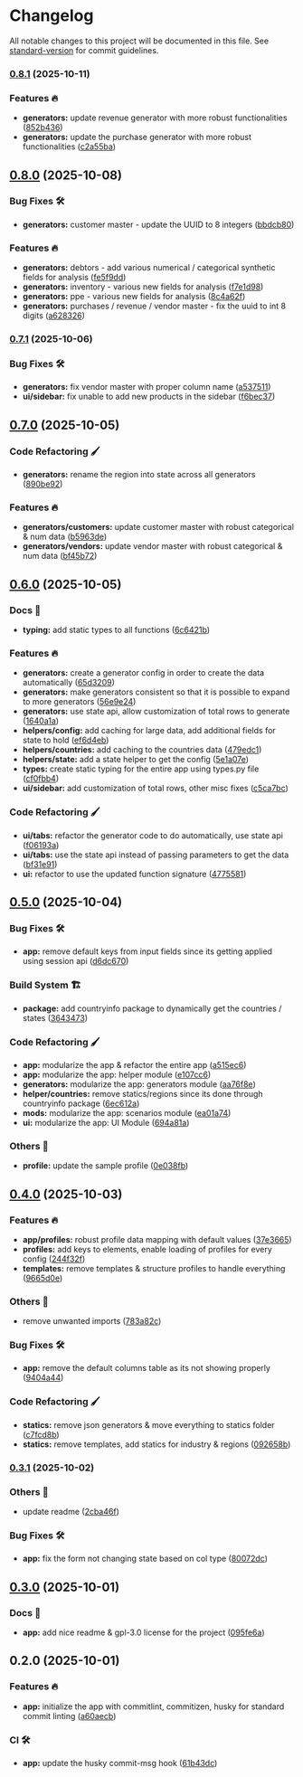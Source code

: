 # Changelog

All notable changes to this project will be documented in this file. See [standard-version](https://github.com/conventional-changelog/standard-version) for commit guidelines.

### [0.8.1](https://github.com/tks18/streamlit-synthetic-data/compare/v0.8.0...v0.8.1) (2025-10-11)


### Features 🔥

* **generators:** update revenue generator with more robust functionalities ([852b436](https://github.com/tks18/streamlit-synthetic-data/commit/852b43647379a8326cabdb4c9e834052fee7eb20))
* **generators:** update the purchase generator with more robust functionalities ([c2a55ba](https://github.com/tks18/streamlit-synthetic-data/commit/c2a55baa66ef8412284891311f14cfbed845a41b))

## [0.8.0](https://github.com/tks18/streamlit-synthetic-data/compare/v0.7.1...v0.8.0) (2025-10-08)


### Bug Fixes 🛠

* **generators:** customer master - update the UUID to 8 integers ([bbdcb80](https://github.com/tks18/streamlit-synthetic-data/commit/bbdcb80707adcae97740c902b34fc3518cc6e381))


### Features 🔥

* **generators:** debtors - add various numerical / categorical synthetic fields for analysis ([fe5f9dd](https://github.com/tks18/streamlit-synthetic-data/commit/fe5f9dd1ef64283d3e205272c9dba8ab1736cf94))
* **generators:** inventory - various new fields for analysis ([f7e1d98](https://github.com/tks18/streamlit-synthetic-data/commit/f7e1d98568a3a4b5c07e89ea04051f119225079c))
* **generators:** ppe - various new fields for analysis ([8c4a62f](https://github.com/tks18/streamlit-synthetic-data/commit/8c4a62f0498556079dc1ee24d87509445d76fe8d))
* **generators:** purchases / revenue / vendor master - fix the uuid to int 8 digits ([a628326](https://github.com/tks18/streamlit-synthetic-data/commit/a628326db00beefccda52470eefeb9a203c1bf32))

### [0.7.1](https://github.com/tks18/streamlit-synthetic-data/compare/v0.7.0...v0.7.1) (2025-10-06)


### Bug Fixes 🛠

* **generators:** fix vendor master with proper column name ([a537511](https://github.com/tks18/streamlit-synthetic-data/commit/a53751183338c99673d821336278b6567c08d764))
* **ui/sidebar:** fix unable to add new products in the sidebar ([f6bec37](https://github.com/tks18/streamlit-synthetic-data/commit/f6bec3781f918bae7cc89f4c10c1376ce40f7286))

## [0.7.0](https://github.com/tks18/streamlit-synthetic-data/compare/v0.6.0...v0.7.0) (2025-10-05)


### Code Refactoring 🖌

* **generators:** rename the region into state across all generators ([890be92](https://github.com/tks18/streamlit-synthetic-data/commit/890be9279609f7cf93b8f17103809bdb537a8a89))


### Features 🔥

* **generators/customers:** update customer master with robust categorical & num data ([b5963de](https://github.com/tks18/streamlit-synthetic-data/commit/b5963dea37dfe65786eb0ce4c3cfb4fde25f669e))
* **generators/vendors:** update vendor master with robust categorical & num data ([bf45b72](https://github.com/tks18/streamlit-synthetic-data/commit/bf45b7218fb61b3ce09f14e23cb5f3a0b7459ab3))

## [0.6.0](https://github.com/tks18/streamlit-synthetic-data/compare/v0.5.0...v0.6.0) (2025-10-05)


### Docs 📃

* **typing:** add static types to all functions ([6c6421b](https://github.com/tks18/streamlit-synthetic-data/commit/6c6421bc58dc3fd94ec6e616caa2f89fe7009018))


### Features 🔥

* **generators:** create a generator config in order to create the data automatically ([65d3209](https://github.com/tks18/streamlit-synthetic-data/commit/65d32095ab6ea76d8ca43162a96191f13d9c5f13))
* **generators:** make generators consistent so that it is possible to expand to more generators ([56e9e24](https://github.com/tks18/streamlit-synthetic-data/commit/56e9e24f0ae2e0e788f5e1d6bfdca7f2bc02c595))
* **generators:** use state api, allow customization of total rows to generate ([1640a1a](https://github.com/tks18/streamlit-synthetic-data/commit/1640a1ab3950bf2344de13675de4d36a75eb97e8))
* **helpers/config:** add caching for large data, add additional fields for state to hold ([ef6d4eb](https://github.com/tks18/streamlit-synthetic-data/commit/ef6d4ebd9e54268ea2eacef86f903c6f56c20247))
* **helpers/countries:** add caching to the countries data ([479edc1](https://github.com/tks18/streamlit-synthetic-data/commit/479edc17f7985b8b94867e9e7485c6a947a0b10e))
* **helpers/state:** add a state helper to get the config ([5e1a07e](https://github.com/tks18/streamlit-synthetic-data/commit/5e1a07e85a62d1f510d405506ab315c3751cc422))
* **types:** create static typing for the entire app using types.py file ([cf0fbb4](https://github.com/tks18/streamlit-synthetic-data/commit/cf0fbb4d7c202623823f0eb4a58344343c8c82c1))
* **ui/sidebar:** add customization of total rows, other misc fixes ([c5ca7bc](https://github.com/tks18/streamlit-synthetic-data/commit/c5ca7bc07d3bc081483a3805da9ab48ae657e2e5))


### Code Refactoring 🖌

* **ui/tabs:** refactor the generator code to do automatically, use state api ([f06193a](https://github.com/tks18/streamlit-synthetic-data/commit/f06193ae06c1f4da871c543604d07ce00b127657))
* **ui/tabs:** use the state api instead of passing parameters to get the data ([bf31e91](https://github.com/tks18/streamlit-synthetic-data/commit/bf31e917e9dbdbba676515d6ad039a13ed4840d7))
* **ui:** refactor to use the updated function signature ([4775581](https://github.com/tks18/streamlit-synthetic-data/commit/477558183072a20c0661e0b862e3741ad67ca80d))

## [0.5.0](https://github.com/tks18/streamlit-synthetic-data/compare/v0.4.0...v0.5.0) (2025-10-04)


### Bug Fixes 🛠

* **app:** remove default keys from input fields since its getting applied using session api ([d6dc670](https://github.com/tks18/streamlit-synthetic-data/commit/d6dc670d1b4bf948a77d59cf30a7adafd43a7f01))


### Build System 🏗

* **package:** add countryinfo package to dynamically get the countries / states ([3643473](https://github.com/tks18/streamlit-synthetic-data/commit/364347371d4dd0b07ee8c3de6e9236b1a79a72aa))


### Code Refactoring 🖌

* **app:** modularize the app & refactor the entire app ([a515ec6](https://github.com/tks18/streamlit-synthetic-data/commit/a515ec6e9a8ffe2689c96c3f1f8a6a38cde7b793))
* **app:** modularize the app: helper module ([e107cc6](https://github.com/tks18/streamlit-synthetic-data/commit/e107cc6c20fbe75f60c02bf50e2bc4186e8cdcc9))
* **generators:** modularize the app: generators module ([aa76f8e](https://github.com/tks18/streamlit-synthetic-data/commit/aa76f8edc948832e1dab30e28a64de43f3b688c4))
* **helper/countries:** remove statics/regions since its done through countryinfo package ([6ec612a](https://github.com/tks18/streamlit-synthetic-data/commit/6ec612a9d5ade2c9885e5b4f756315051fbde783))
* **mods:** modularize the app: scenarios module ([ea01a74](https://github.com/tks18/streamlit-synthetic-data/commit/ea01a74d019e987ad5be8a413c0051ecbb9151c7))
* **ui:** modularize the app: UI Module ([694a81a](https://github.com/tks18/streamlit-synthetic-data/commit/694a81a2cf5d74c36ff75d0feeb5fa8a8734771b))


### Others 🔧

* **profile:** update the sample profile ([0e038fb](https://github.com/tks18/streamlit-synthetic-data/commit/0e038fb7ed8a2c43e2ea2121ec8cb61facbf3102))

## [0.4.0](https://github.com/tks18/streamlit-synthetic-data/compare/v0.3.1...v0.4.0) (2025-10-03)


### Features 🔥

* **app/profiles:** robust profile data mapping with default values ([37e3665](https://github.com/tks18/streamlit-synthetic-data/commit/37e3665e267e4bbb0f1bcfc5d372cdb0fdd0b9f8))
* **profiles:** add keys to elements, enable loading of profiles for every config ([244f32f](https://github.com/tks18/streamlit-synthetic-data/commit/244f32f6aefd7e2ec7956999c04f6f9fb179faf1))
* **templates:** remove templates & structure profiles to handle everything ([9665d0e](https://github.com/tks18/streamlit-synthetic-data/commit/9665d0edbfab40477f879e014db54fcccac53fb9))


### Others 🔧

* remove unwanted imports ([783a82c](https://github.com/tks18/streamlit-synthetic-data/commit/783a82cfe0cf3223b273c970abb1dfc0f2fe1184))


### Bug Fixes 🛠

* **app:** remove the default columns table as its not showing properly ([9404a44](https://github.com/tks18/streamlit-synthetic-data/commit/9404a44bdde3e6d10bba1c9cea5b857259adaee3))


### Code Refactoring 🖌

* **statics:** remove json generators & move everything to statics folder ([c7fcd8b](https://github.com/tks18/streamlit-synthetic-data/commit/c7fcd8b315843e7cf63dc872863c886e32f02dc7))
* **statics:** remove templates, add statics for industry & regions ([092658b](https://github.com/tks18/streamlit-synthetic-data/commit/092658b7cd8950d7b6bb10e571d75d2470a84075))

### [0.3.1](https://github.com/tks18/streamlit-synthetic-data/compare/v0.3.0...v0.3.1) (2025-10-02)


### Others 🔧

* update readme ([2cba46f](https://github.com/tks18/streamlit-synthetic-data/commit/2cba46f16026433aa9790d85252c1f6065aaeef2))


### Bug Fixes 🛠

* **app:** fix the form not changing state based on col type ([80072dc](https://github.com/tks18/streamlit-synthetic-data/commit/80072dca3b3de78e2efd3779c641939ec51e6d04))

## [0.3.0](https://github.com/tks18/streamlit-synthetic-data/compare/v0.2.0...v0.3.0) (2025-10-01)


### Docs 📃

* **app:** add nice readme & gpl-3.0 license for the project ([095fe6a](https://github.com/tks18/streamlit-synthetic-data/commit/095fe6a4f252a261d35ea9298a1da05875dc6836))

## 0.2.0 (2025-10-01)


### Features 🔥

* **app:** initialize the app with commitlint, commitizen, husky for standard commit linting ([a60aecb](https://github.com/tks18/streamlit-synthetic-data/commit/a60aecb72d74b6cdb6d3c2bf40703808f5e9ad86))


### CI 🛠

* **app:** update the husky commit-msg hook ([61b43dc](https://github.com/tks18/streamlit-synthetic-data/commit/61b43dc8d864228fd21be6cde09d8a53a8bb8ff8))
